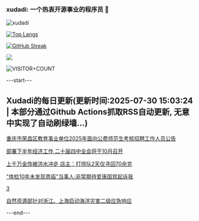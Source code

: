 ### xudadi: 一个热衷开源事业的程序员 👋

![xudadi](https://github-readme-stats-git-masterorgs-github-readme-stats-team.vercel.app/api?username=xudadi)

[![Top Langs](https://github-readme-stats.vercel.app/api/top-langs/?username=xudadi)](https://github.com/anuraghazra/github-readme-stats)

[![GitHub Streak](https://streak-stats.demolab.com?user=xudadi&locale=zh_Hans)](https://git.io/streak-stats)

![](https://raw.githubusercontent.com/xudadi/xudadi/main/assets/github-contribution-grid-snake.svg)

![VISITOR+COUNT](https://komarev.com/ghpvc/?username=xudadi&label=VISITOR+COUNT)


---start---

## Xudadi的每日更新(更新时间:2025-07-30 15:03:24 | 本部分通过Github Actions抓取RSS自动更新, 无意中实现了自动刷绿墙...)

[重庆市荣昌区教育事业单位2025年面向公费师范生考核招聘工作人员公告](https://www.gongkaoleida.com/article/2539426)

[部署下半年经济工作 二十届四中全会将于10月召开](https://m.163.com/news/article/K5NJ8NK7000189PS.html)

[上千万金饰被洪水冲走 店主：打捞队2天仅寻回70余克](https://m.163.com/news/article/K5NAJ4DC053469LG.html)

["体检10年未发现患癌"当事人:非常期待爱康国宾起诉我](https://m.163.com/news/article/K5NCO9TD051492T3.html)

[3](https://m.163.com/touch/news/sub/domestic)

[自然资源部针对浙江、上海启动海洋灾害二级应急响应](https://m.163.com/news/article/K5NEV5A505198CJN.html)

---end---
